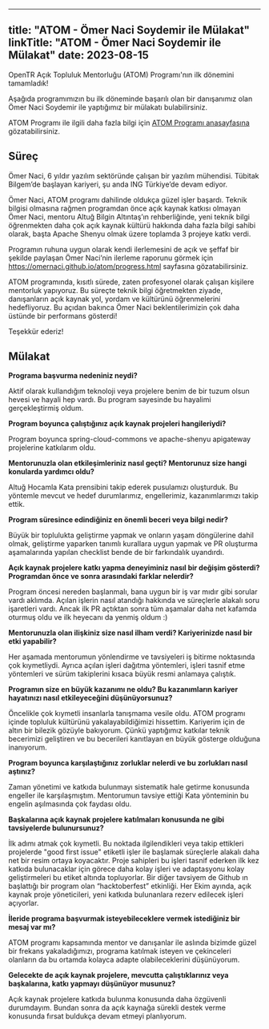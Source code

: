 
---
title: "ATOM - Ömer Naci Soydemir ile Mülakat"
linkTitle: "ATOM - Ömer Naci Soydemir ile Mülakat"
date: 2023-08-15
---

OpenTR Açık Topluluk Mentorluğu (ATOM) Programı'nın ilk dönemini tamamladık!

Aşağıda programımızın bu ilk döneminde başarılı olan bir danışanımız olan Ömer Naci Soydemir ile yaptığımız bir mülakatı bulabilirsiniz.

ATOM Programı ile ilgili daha fazla bilgi için [ATOM Programı anasayfasına](/atom/) gözatabilirsiniz.


## Süreç

Ömer Naci, 6 yıldır yazılım sektöründe çalışan bir yazılım mühendisi. Tübitak Bilgem’de başlayan kariyeri, şu anda ING Türkiye’de devam ediyor.


Ömer Naci, ATOM programı dahilinde oldukça güzel işler başardı. Teknik bilgisi olmasına rağmen programdan önce açık kaynak katkısı olmayan Ömer Naci, mentoru Altuğ Bilgin Altıntaş’ın rehberliğinde, yeni teknik bilgi öğrenmekten daha çok açık kaynak kültürü hakkında daha fazla bilgi sahibi olarak, başta Apache Shenyu olmak üzere toplamda 3 projeye katkı verdi.

Programın ruhuna uygun olarak kendi ilerlemesini de açık ve şeffaf bir şekilde paylaşan Ömer Naci’nin ilerleme raporunu görmek için <https://omernaci.github.io/atom/progress.html> sayfasına gözatabilirsiniz.

ATOM programında, kısıtlı sürede, zaten profesyonel olarak çalışan kişilere mentorluk yapıyoruz. Bu süreçte teknik bilgi öğretmekten ziyade, danışanların açık kaynak yol, yordam ve kültürünü öğrenmelerini hedefliyoruz. Bu açıdan bakınca Ömer Naci beklentilerimizin çok daha üstünde bir performans gösterdi!

Teşekkür ederiz!

## Mülakat

**Programa başvurma nedeniniz neydi?**

Aktif olarak kullandığım teknoloji veya projelere benim de bir tuzum olsun hevesi ve hayali hep vardı. Bu program sayesinde bu hayalimi gerçekleştirmiş oldum.

**Program boyunca çalıştığınız açık kaynak projeleri hangileriydi?**

Program boyunca spring-cloud-commons ve apache-shenyu apigateway projelerine katkılarım oldu.

**Mentorunuzla olan etkileşimleriniz nasıl geçti? Mentorunuz size hangi konularda yardımcı oldu?**

Altuğ Hocamla Kata prensibini takip ederek pusulamızı oluşturduk. Bu yöntemle mevcut ve hedef durumlarımız, engellerimiz, kazanımlarımızı takip ettik. 

**Program süresince edindiğiniz en önemli beceri veya bilgi nedir?**

Büyük bir toplulukta geliştirme yapmak ve onların yaşam döngülerine dahil olmak, geliştirme yaparken tanımlı kurallara uygun yapmak ve PR oluşturma aşamalarında yapılan checklist bende de bir farkındalık uyandırdı.

**Açık kaynak projelere katkı yapma deneyiminiz nasıl bir değişim gösterdi? Programdan önce ve sonra arasındaki farklar nelerdir?**

Program öncesi nereden başlanmalı, bana uygun bir iş var mıdır gibi sorular vardı aklımda. Açılan işlerin nasıl atandığı hakkında ve süreçlerle alakalı soru işaretleri vardı. Ancak ilk PR açtıktan sonra tüm aşamalar daha net kafamda oturmuş oldu ve ilk heyecanı da yenmiş oldum :)

**Mentorunuzla olan ilişkiniz size nasıl ilham verdi? Kariyerinizde nasıl bir etki yapabilir?**

Her aşamada mentorumun yönlendirme ve tavsiyeleri iş bitirme noktasında çok kıymetliydi. Ayrıca açılan işleri dağıtma yöntemleri, işleri tasnif etme yöntemleri ve sürüm takiplerini kısaca büyük resmi anlamaya çalıştık. 

**Programın size en büyük kazanımı ne oldu? Bu kazanımların kariyer hayatınızı nasıl etkileyeceğini düşünüyorsunuz?**

Öncelikle çok kıymetli insanlarla tanışmama vesile oldu. ATOM programı içinde topluluk kültürünü yakalayabildiğimizi hissettim. Kariyerim için de altın bir bilezik gözüyle bakıyorum. Çünkü yaptığımız katkılar teknik becerimizi geliştiren ve bu becerileri kanıtlayan en büyük gösterge olduğuna inanıyorum.

**Program boyunca karşılaştığınız zorluklar nelerdi ve bu zorlukları nasıl aştınız?**

Zaman yönetimi ve katkıda bulunmayı sistematik hale getirme konusunda engeller ile karşılaşmıştım. Mentorumun tavsiye ettiği Kata yönteminin bu engelin aşılmasında çok faydası oldu.

**Başkalarına açık kaynak projelere katılmaları konusunda ne gibi tavsiyelerde bulunursunuz?**

İlk adımı atmak çok kıymetli. Bu noktada ilgilendikleri veya takip ettikleri projelerde "good first issue" etiketli işler ile başlamak süreçlerle alakalı daha net bir resim ortaya koyacaktır. Proje sahipleri bu işleri tasnif ederken ilk kez katkıda bulunacaklar için görece daha kolay işleri ve adaptasyonu kolay geliştirmeleri bu etiket altında topluyorlar. Bir diğer tavsiyem de Github ın başlattığı bir program olan “hacktoberfest” etkinliği. Her Ekim ayında, açık kaynak proje yöneticileri, yeni katkıda bulunanlara rezerv edilecek işleri açıyorlar.

**İleride programa başvurmak isteyebileceklere vermek istediğiniz bir mesaj var mı?**

ATOM programı kapsamında mentor ve danışanlar ile aslında bizimde güzel bir frekans yakaladığımızı, programa katılmak isteyen ve çekinceleri olanların da bu ortamda kolayca adapte olabileceklerini düşünüyorum.

**Gelecekte de açık kaynak projelere, mevcutta çalıştıklarınız veya başkalarına, katkı yapmayı düşünüyor musunuz?**

Açık kaynak projelere katkıda bulunma konusunda daha özgüvenli durumdayım. Bundan sonra da açık kaynağa sürekli destek verme konusunda fırsat buldukça devam etmeyi planlıyorum.
